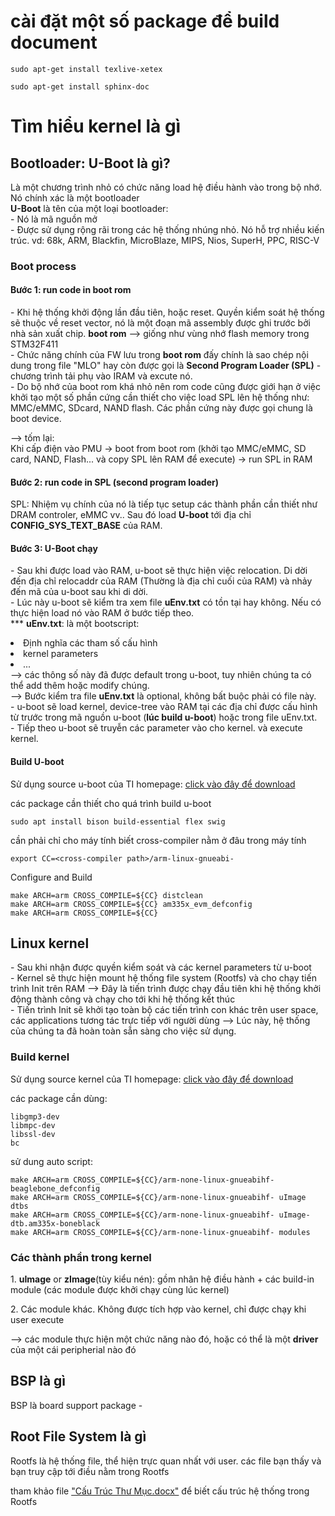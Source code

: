 <h1>cài đặt một số package để build document</h1>
<p>

```
sudo apt-get install texlive-xetex
```
```
sudo apt-get install sphinx-doc
```
</p>


<h1>Tìm hiểu kernel là gì</h1>
<h2>Bootloader: U-Boot là gì?</h2>
<p>
Là một chương trình nhỏ có chức năng load hệ điều hành vào trong bộ nhớ.
Nó chính xác là một bootloader <br>
<b>U-Boot</b> là tên của một loại bootloader:<br>
 -  Nó là mã nguồn mở<br>
 - Được sử dụng rộng rãi trong các hệ thống nhúng nhỏ. Nó hỗ trợ nhiều kiến trúc. vd: 68k, ARM, Blackfin, MicroBlaze, MIPS, Nios, SuperH, PPC, RISC-V
</p>
<h3>Boot process</h3>
<h4>Bước 1: run code in boot rom</h4>
<p>
 - Khi hệ thống khởi động lần đầu tiên, hoặc reset. Quyền kiểm soát hệ thống sẽ thuộc về reset vector, nó là một đoạn mã assembly được ghi trước bởi nhà sản xuất chip. <b>boot rom</b> --> giống như vùng nhớ flash memory trong STM32F411<br>
 - Chức năng chính của FW lưu trong <b>boot rom</b> đấy chính là sao chép nội dung trong file "MLO" hay còn được gọi là <b>Second Program Loader (SPL)</b> - chương trình tải phụ vào IRAM và excute nó.<br>
 - Do bộ nhớ của boot rom khá nhỏ nên rom code cũng được giới hạn ở việc khởi tạo một số phần cứng cần thiết cho việc load SPL lên hệ thống như: MMC/eMMC, SDcard, NAND flash. Các phần cứng này được gọi chung là boot device.

--> tốm lại: <br>
Khi cấp điện vào PMU -> boot from boot rom (khởi tạo MMC/eMMC, SD card, NAND, Flash... và copy SPL lên RAM để execute) -> run SPL in RAM
<h4>Bước 2: run code in SPL (second program loader)</h4>
<p>
SPL: Nhiệm vụ chính của nó là tiếp tục setup các thành phần cần thiết như DRAM controler, eMMC vv.. Sau đó load <b>U-boot</b> tới địa chỉ <b>CONFIG_SYS_TEXT_BASE</b> của RAM.
</p>
<h4>Bước 3: U-Boot chạy</h4>
<p>
- Sau khi được load vào RAM, u-boot sẽ thực hiện việc relocation. Di dời đến địa chỉ relocaddr của RAM (Thường là địa chỉ cuối của RAM) và nhảy đến mã của u-boot sau khi di dời.<br>
- Lúc này u-boot sẽ kiểm tra xem file <b>uEnv.txt</b> có tồn tại hay không. Nếu có thực hiện load nó vào RAM ở bước tiếp theo. <br>
<lo> *** <b>uEnv.txt</b>: là một bootscript:<br>
    <li>Định nghĩa các tham số cấu hình</li>
    <li>kernel parameters</li>
    <li>...</li>
    --> các thông số này đã được default trong u-boot, tuy nhiên chúng ta có thể add thêm hoặc modify chúng. <br>
    --> Bước kiểm tra file <b>uEnv.txt</b> là optional, không bất buộc phải có file này.<br>
</lo>
- u-boot sẽ load kernel, device-tree vào RAM tại các địa chỉ được cấu hình từ trước trong mã nguồn u-boot (<b>lúc build u-boot</b>) hoặc trong file uEnv.txt. <br>
- Tiếp theo u-boot sẽ truyễn các parameter vào cho kernel. và execute kernel.

<h4>Build U-boot</h4>
<p>
Sử dụng source u-boot của TI homepage:
<a href="https://dr-download.ti.com/software-development/software-development-kit-sdk/MD-1BUptXj3op/08.02.00.24/am335x-evm-linux-sdk-src-08.02.00.24.tar.xz">click vào đây để download</a> <br>
</p>

<p>các package cần thiết cho quá trình build u-boot</p>

```
sudo apt install bison build-essential flex swig
```
<p>cần phải chỉ cho máy tính biết cross-compiler nằm ở đâu trong máy tính</p>

```
export CC=<cross-compiler path>/arm-linux-gnueabi-
```
<p>Configure and Build</p>

```
make ARCH=arm CROSS_COMPILE=${CC} distclean
make ARCH=arm CROSS_COMPILE=${CC} am335x_evm_defconfig
make ARCH=arm CROSS_COMPILE=${CC}
```
<h2>Linux kernel</h2>
</p>
- Sau khi nhận được quyền kiểm soát và các kernel parameters từ u-boot <br>
- Kernel sẽ thực hiện mount hệ thống file system (Rootfs) và cho chạy tiến trình Init trên RAM --> Đây là tiến trình được chạy đầu tiên khi hệ thống khởi động thành công và chạy cho tới khi hệ thống kết thúc <br>
- Tiến trình Init sẽ khởi tạo toàn bộ các tiến trình con khác trên user space, các applications tương tác trực tiếp với người dùng --> Lúc này, hệ thống của chúng ta đã hoàn toàn sẵn sàng cho việc sử dụng.
</p>
<h3>Build kernel</h3>
<p>
Sử dụng source kernel của TI homepage:
<a href="https://dr-download.ti.com/software-development/software-development-kit-sdk/MD-1BUptXj3op/08.02.00.24/am335x-evm-linux-sdk-src-08.02.00.24.tar.xz">click vào đây để download</a> <br>
<p>
các package cần dùng:

```
libgmp3-dev
libmpc-dev
libssl-dev
bc
```
</p>
<p>
sử dung auto script:

```
make ARCH=arm CROSS_COMPILE=${CC}/arm-none-linux-gnueabihf- beaglebone_defconfig
make ARCH=arm CROSS_COMPILE=${CC}/arm-none-linux-gnueabihf- uImage dtbs
make ARCH=arm CROSS_COMPILE=${CC}/arm-none-linux-gnueabihf- uImage-dtb.am335x-boneblack
make ARCH=arm CROSS_COMPILE=${CC}/arm-none-linux-gnueabihf- modules
```
</p>

</p>
<h3>Các thành phần trong kernel</h3>
<p>1. <b>uImage</b> or <b>zImage</b>(tùy kiểu nén): gồm nhân hệ điều hành + các build-in module (các module được khởi chạy cùng lúc kernel) </p>
<p>2. Các module khác. Không được tích hợp vào kernel, chỉ được chạy khi user execute</p>
<p>--> các module thực hiện một chức năng nào đó, hoặc có thể là một <b>driver</b> của một cái peripherial nào đó</p>
<h2>BSP là gì</h2>
<p>BSP là board support package - </p>
<p></p>
<h2>Root File System là gì</h2>
<p>Rootfs là hệ thống file, thể hiện trực quan nhất với user. các file bạn thấy và bạn truy cập tới điều nằm trong Rootfs</p>
<p>tham khảo file <a href ="Cấu Trúc Thư Mục.docx"> "Cấu Trúc Thư Mục.docx"</a> để biết cấu trúc hệ thống trong Rootfs</p>


